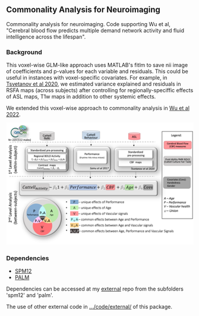 ## Commonality Analysis for Neuroimaging

Commonality analysis for neuroimaging. Code supporting Wu et al, "Cerebral blood flow predicts multiple demand network activity and fluid intelligence across the lifespan".

### Background
This voxel-wise GLM-like approach uses MATLAB's fitlm to save nii image of coefficients and p-values for each variable and residuals. This could be useful in instances with voxel-specific covariates. For example, in [Tsvetanov et al 2020](https://doi.org/10.1111/psyp.13714), we estimated variance explained and residuals in RSFA maps (across subjects) after controlling for regionally-speciffic effects of ASL maps, T1w maps in addition to other systemic effects.

We extended this voxel-wise approach to commonality analysis in [Wu et al 2022](https://www.sciencedirect.com/science/article/pii/S0197458022002044).

![image](./figures/Figure_1.png)


### Dependencies
- [SPM12](https://www.fil.ion.ucl.ac.uk/spm/software/spm12/) 
- [PALM](https://github.com/andersonwinkler/PALM)

Dependencies can be accessed at my [external](https://github.com/kamentsvetanov/CommonalityAnalysis/tree/main/code/external) repo from the subfolders 'spm12' and 'palm'.

The use of other external code in [.../code/external/](https://github.com/kamentsvetanov/CommonalityAnalysis/tree/main/code/external) of this package. 

